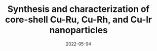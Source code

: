 ---
title: "Synthesis and characterization of core-shell Cu-Ru, Cu-Rh, and Cu-Ir nanoparticles"
collection: publications
category: manuscripts
permalink: /publication/2022-05-04-foucher2022synthesis
date: 2022-05-04
venue: 'Journal of the American Chemical Society'
paperurl: 'https://pubs.acs.org/doi/10.1021/jacs.2c02538'
citation: 'Foucher, A. C.; Yang, S.; Rosen, D. J.; Lee, J. D.; Huang, R.; Jiang, Z.; Barrera, F. G.; Chen, K.; Hollyer, G. G.; Friend, C. M.; Gorte, R. J.; Murray, C. B.; Stach, E. A. Synthesis and Characterization of Core-Shell Cu-Ru, Cu-Rh, and Cu-Ir Nanoparticles. J. Am. Chem. Soc. 2022, 144 (17), 7919–7928. https://doi.org/10.1021/jacs.2c02538.
'
---
